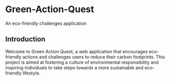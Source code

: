 # Green-Action-Quest
An eco-friendly challenges application

## Introduction

Welcome to Green Action Quest, a web application that encourages eco-friendly actions and challenges users to reduce their carbon footprints. This project is aimed at fostering a culture of environmental responsibility and inspiring individuals to take steps towards a more sustainable and eco-friendly lifestyle.
